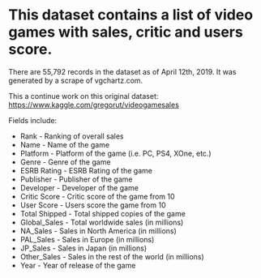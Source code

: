 # This dataset contains a list of video games with sales, critic and users score.

There are 55,792 records in the dataset as of April 12th, 2019. It was generated by a scrape of vgchartz.com.

This a continue work on this original dataset:
https://www.kaggle.com/gregorut/videogamesales

Fields include:

- Rank - Ranking of overall sales
- Name - Name of the game
- Platform - Platform of the game (i.e. PC, PS4, XOne, etc.)
- Genre - Genre of the game
- ESRB Rating - ESRB Rating of the game
- Publisher - Publisher of the game
- Developer - Developer of the game
- Critic Score - Critic score of the game from 10
- User Score - Users score the game from 10
- Total Shipped - Total shipped copies of the game
- Global_Sales - Total worldwide sales (in millions)
- NA_Sales - Sales in North America (in millions)
- PAL_Sales - Sales in Europe (in millions)
- JP_Sales - Sales in Japan (in millions)
- Other_Sales - Sales in the rest of the world (in millions)
- Year - Year of release of the game
